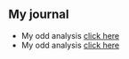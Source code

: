## My journal

+ My odd analysis [click here](cardata.html)
+ My odd analysis [click here](week5.html)